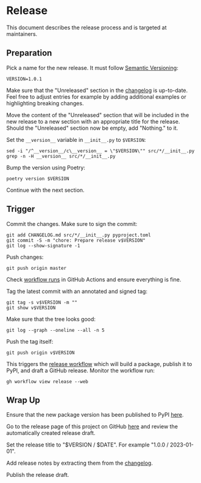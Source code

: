 # Release

This document describes the release process and is targeted at maintainers.

## Preparation

Pick a name for the new release. It must follow
[Semantic Versioning](https://semver.org):

```shell
VERSION=1.0.1
```

Make sure that the "Unreleased" section in the [changelog](CHANGELOG.md) is
up-to-date. Feel free to adjust entries for example by adding additional
examples or highlighting breaking changes.

Move the content of the "Unreleased" section that will be included in the new
release to a new section with an appropriate title for the release. Should the
"Unreleased" section now be empty, add "Nothing." to it.

Set the `__version__` variable in `__init__.py` to `$VERSION`:

```shell
sed -i "/^__version__/c\__version__ = \"$VERSION\"" src/*/__init__.py
grep -n -H __version__ src/*/__init__.py
```

Bump the version using Poetry:

```shell
poetry version $VERSION
```

Continue with the next section.

## Trigger

Commit the changes. Make sure to sign the commit:

```shell
git add CHANGELOG.md src/*/__init__.py pyproject.toml
git commit -S -m "chore: Prepare release v$VERSION"
git log --show-signature -1
```

Push changes:

```shell
git push origin master
```

Check
[workflow runs](https://github.com/trallnag/prometheus-fastapi-instrumentator/actions?query=branch%3Amaster)
in GitHub Actions and ensure everything is fine.

Tag the latest commit with an annotated and signed tag:

```shell
git tag -s v$VERSION -m ""
git show v$VERSION
```

Make sure that the tree looks good:

```shell
git log --graph --oneline --all -n 5
```

Push the tag itself:

```shell
git push origin v$VERSION
```

This triggers the
[release workflow](https://github.com/trallnag/prometheus-fastapi-instrumentator/actions/workflows/release.yaml)
which will build a package, publish it to PyPI, and draft a GitHub release.
Monitor the workflow run:

```shell
gh workflow view release --web
```

## Wrap Up

Ensure that the new package version has been published to PyPI
[here](https://pypi.org/project/prometheus-fastapi-instrumentator).

Go to the release page of this project on GitHub
[here](https://github.com/trallnag/prometheus-fastapi-instrumentator/releases)
and review the automatically created release draft.

Set the release title to "$VERSION / $DATE". For example "1.0.0 / 2023-01-01".

Add release notes by extracting them from the [changelog](CHANGELOG.md).

Publish the release draft.
